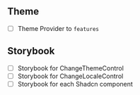 ## Theme

- [ ] Theme Provider to `features`

## Storybook

- [ ] Storybook for ChangeThemeControl
- [ ] Storybook for ChangeLocaleControl
- [ ] Storybook for each Shadcn component
